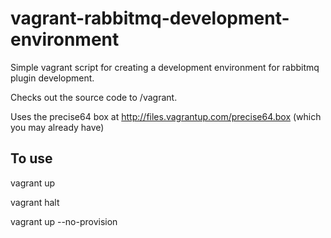 vagrant-rabbitmq-development-environment
========================================

Simple vagrant script for creating a development environment for rabbitmq plugin development.

Checks out the source code to /vagrant.

Uses the precise64 box at http://files.vagrantup.com/precise64.box (which you may already have)

To use
------


vagrant up



vagrant halt

vagrant up --no-provision

